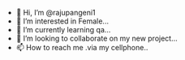 - 👋 Hi, I’m @rajupangeni1
- 👀 I’m interested in Female...
- 🌱 I’m currently learning qa...
- 💞️ I’m looking to collaborate on my new project...
- 📫 How to reach me .via my cellphone..

<!---
rajupangeni1/rajupangeni1 is a ✨ special ✨ repository because its `README.md` (this file) appears on your GitHub profile.
You can click the Preview link to take a look at your changes.
--->
